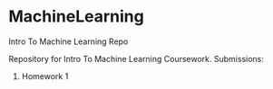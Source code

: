 # MachineLearning
Intro To Machine Learning Repo

Repository for Intro To Machine Learning Coursework.
Submissions:
1. Homework 1
